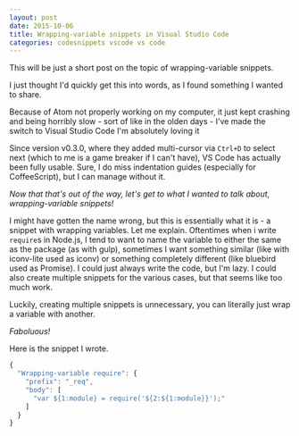 ```yaml
---
layout: post
date: 2015-10-06
title: Wrapping-variable snippets in Visual Studio Code
categories: codesnippets vscode vs code
---
```


This will be just a short post on the topic of wrapping-variable snippets.

<!--more-->

I just thought I'd quickly get this into words, as I found something I wanted to share.

Because of Atom not properly working on my computer, it just kept crashing and being horribly slow - sort of like in the olden days - I've made the switch to Visual Studio Code I'm absolutely loving it

Since version v0.3.0, where they added multi-cursor via `Ctrl+D` to select next (which to me is a game breaker if I can't have), VS Code has actually been fully usable. Sure, I do miss indentation guides (especially for CoffeeScript), but I can manage without it.

_Now that that's out of the way, let's get to what I wanted to talk about, wrapping-variable snippets!_

I might have gotten the name wrong, but this is essentially what it is - a snippet with wrapping variables. Let me explain. Oftentimes when i write `require`s in Node.js, I tend to want to name the variable to either the same as the package (as with gulp), sometimes I want something similar (like with iconv-lite used as iconv) or something completely different (like bluebird used as Promise). I could just always write the code, but I'm lazy. I could also create multiple snippets for the various cases, but that seems like too much work.

Luckily, creating multiple snippets is unnecessary, you can literally just wrap a variable with another.

_Faboluous!_

Here is the snippet I wrote.

```javascript
{
  "Wrapping-variable require": {
    "prefix": "_req",
    "body": [
      "var ${1:module} = require('${2:${1:module}}');"
    ]
  }
}
```